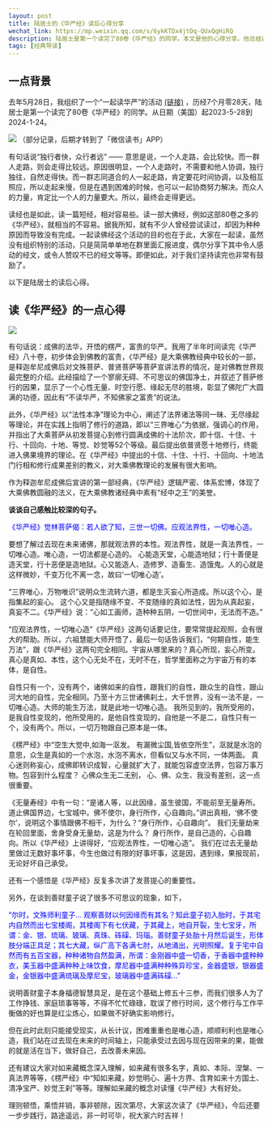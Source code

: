 ```yaml
---
layout: post
title: 陆居士的《华严经》读后心得分享
wechat_link: https://mp.weixin.qq.com/s/6ykKTDx4jtDq-QUxQqHiRQ
description: 陆居士是第一个读完了80卷《华严经》的同学。本文是他的心得分享。他总结说：理则顿悟，乘悟并销，事非顿除，因次第尽，大家这次读了《华严经》，今后还要一步步践行，路途遥远，非一时可毕，祝大家六时吉祥！
tags: [经典导读]
---
```


## 一点背景

去年5月28日，我组织了一个“一起读华严”的活动 [(链接)](https://mp.weixin.qq.com/s/exPab92Lk-YvBw9lcWdyiA) ，历经7个月零28天，陆居士是第一个读完了80卷《华严经》的同学。从日期（美国）起2023-5-28到2024-1-24。

![](../images/2024-01-27-23-15-41.png)
（部分记录，后期才转到了「微信读书」APP）

有句话说“独行者快，众行者远” —— 意思是说，一个人走路，会比较快。而一群人走路，则会走得比较远。原因很明显，一个人走路时，不需要和他人协调，独行独往，自然走得快。而一群志同道合的人一起走路，肯定要花时间协调，以及相互照应，所以走起来慢，但是在遇到困难的时候，也可以一起协商努力解决。而众人的力量，肯定比一个人的力量要大。所以，最终会走得更远。

读经也是如此，读一篇短经，相对容易些。读一部大佛经，例如这部80卷之多的《华严经》，就相当的不容易。据我所知，就有不少人曾经尝试读过，却因为种种原因而导致没有完成。一起读佛经这个活动的目的也在于此，大家在一起读，虽然没有组织特别的活动，只是简简单单地在群里面汇报进度，偶尔分享下其中令人感动的经文，或令人赞叹不已的经文等等。即便如此，对于我们坚持读完也非常有鼓励了。

以下是陆居士的读后心得。

## 读《华严经》的一点心得

![](../images/2024-01-27-23-26-37.png)

有句话说：成佛的法华，开悟的楞严，富贵的华严。我用了半年时间读完《华严经》八十卷，初步体会到佛教的富贵，《华严经》是大乘佛教经典中较长的一部，是释迦牟尼成佛后对文殊菩萨、普贤菩萨等菩萨宣讲法界的情况，是对佛教世界观最完整的介绍。此经描绘了一个寥廓无碍、不可思议的佛国净土，并叙述了菩萨修行的因果，显示了一个心性无量、时空行愿、缘起无尽的胜境，彰显了佛陀广大圆满的功德，因此有“不读华严，不知佛家之富贵”的说法。
 
此外，《华严经》以“法性本净”理论为中心，阐述了法界诸法等同一昧、无尽缘起等理论，并在实践上指明了修行的道路，即以“三界唯心”为依据，强调心的作用，并指出了大乘菩萨从初发菩提心到修行圆满成佛的十法阶次，即十信、十住、十行、十回向、十地、等觉、妙觉等52个等级。最后提出依普贤愿十地修行，终能进入佛果境界的理论。在《华严经》中提出的十信、十住、十行、十回向、十地法门行相和修行成果差别的教义，对大乘佛教理论的发展有很大影响。
 
作为释迦牟尼成佛后宣讲的第一部经典，《华严经》逻辑严密、体系宏博，体现了大乘佛教圆融的法义，在大乘佛教诸经典中素有“经中之王”的美誉。

**谈谈自己感触比较深的句子。**

<span style="color:blue">《华严经》觉林菩萨偈：若人欲了知，三世一切佛。应观法界性，一切唯心造。

要想了解过去现在未来诸佛，那就观法界的本性。观法界性，就是一真法界性，一切唯心造。唯心造，一切法都是心造的。 心能造天堂，心能造地狱；行十善便是造天堂，行十恶便是造地狱。心又能造人、造修罗、造畜生、造饿鬼。人的心就是这样微妙，千变万化不离一念，故曰‘一切唯心造’。

“三界唯心，万物唯识”说明众生流转六道，都是生灭妄心所造成。所以这个心，是指集起的妄心。 这个心又是指随缘不变、不变随缘的真如法性，因为从真起妄，真妄不二。《华严经》说：“心如工画师，造种种五阴，一切世间中，无法而不造。”

“应观法界性，一切唯心造”《华严经》这两句话要记住，要常常提起观照，会有很大的帮助。所以，六祖慧能大师开悟了，最后一句话告诉我们，“何期自性，能生万法”，跟《华严经》这两句完全相同。宇宙从哪里来的？真心所现，妄心所变。真心是真如、本性，这个心无处不在，无时不在，哲学里面称之为宇宙万有的本体，是自性。

自性只有一个，没有两个，诸佛如来的自性，跟我们的自性，跟众生的自性，跟山河大地的自性，完全相同。乃至十方三世诸佛刹土，大千世界，没有一法不是，一切唯心造。大师的能生万法，就是此地一切唯心造。 我所见到的，我所受用的，是我自性变现的，他所受用的，是他自性变现的，自他是一不是二，自性只有一个，没有两个。所以，一切万物跟自己原本是一体。

《楞严经》中“空生大觉中,如海一沤发。 有漏微尘国,皆依空所生”，沤就是水泡的意思，众生是真如的一个水泡，水泡不离水，但看似又与水不同，一体两面。
真心迷则称妄心，成佛即转识成智，心量就扩大了，就能包容虚空法界，包容万事万物。包容到什么程度？ 心佛众生无二无别， 心、佛、众生、我没有差别，这一点很重要。

《无量寿经》中有一句：“是诸人等，以此因缘，虽生彼国，不能前至无量寿所。道止佛国界边，七宝城中。佛不使尔，身行所作，心自趣向。”讲出真相，‘佛不使尔’，说明这个事情跟佛不相干，为什么？“身行所作，心自趣向”。 我们无量劫来在轮回里面，舍身受身无量劫，这是为什么？ 身行所作，是自己造的，心自趣向。所以《华严经》上讲得好，“应观法界性，一切唯心造”。 我们在过去无量劫里做过无数好事坏事，今生也做过有限的好事坏事，这是因，遇到缘，果报现前，无论好坏自己承受。

还有一个感悟是《华严经》反复多次讲了发菩提心的重要性。

另外，在谈到善财童子说了很多不可思议的现象，如下， 

<span style="color:blue">“尔时，文殊师利童子… 观察善财以何因缘而有其名？知此童子初入胎时，于其宅内自然而出七宝楼阁，其楼阁下有七伏藏，于其藏上，地自开裂，生七宝牙，所谓：金、银、琉璃、玻璃、真珠、砗磲、玛瑙。善财童子处胎十月然后诞生，形体肢分端正具足；其七大藏，纵广高下各满七肘，从地涌出，光明照耀。复于宅中自然而有五百宝器，种种诸物自然盈满，所谓：金刚器中盛一切香，于香器中盛种种衣，美玉器中盛满种种上味饮食，摩尼器中盛满种种殊异珍宝，金器盛银，银器盛金，金银器中盛满琉璃及摩尼宝，玻璃器中盛满砗磲…”

说明善财童子本身福德智慧具足，是在这个基础上修五十三参，而我们很多人为了工作挣钱、家庭琐事等等，不得不忙忙碌碌，耽误了修行时间，这个修行与工作平衡做的好也算是红尘炼心，如果做不好确实影响修行。

但在此时此刻只能接受现实，从长计议，困难重重也是唯心造，顺顺利利也是唯心造，我们站在过去现在未来的时间轴上，只能承受过去因与现在因带来的果，能做的就是活在当下，做好自己，去改善未来因。

还有建议大家对如来藏概念深入理解，如来藏有很多名字，真如、本际、涅槃、一真法界等等，《楞严经》中“知如来藏，妙觉明心、遍十方界、含育如来十方国土、清净宝严、妙觉王刹”等等。理解如来藏的概念对读懂《华严经》大有好处。

理则顿悟，乘悟并销，事非顿除，因次第尽，大家这次读了《华严经》，今后还要一步步践行，路途遥远，非一时可毕，祝大家六时吉祥！

